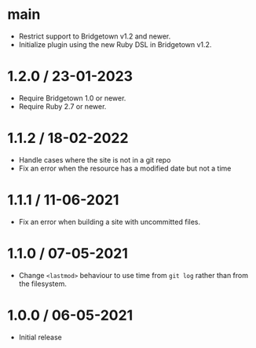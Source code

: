 # main

* Restrict support to Bridgetown v1.2 and newer.
* Initialize plugin using the new Ruby DSL in Bridgetown v1.2.

# 1.2.0 / 23-01-2023

* Require Bridgetown 1.0 or newer.
* Require Ruby 2.7 or newer.

# 1.1.2 / 18-02-2022

* Handle cases where the site is not in a git repo
* Fix an error when the resource has a modified date but not a time

# 1.1.1 / 11-06-2021

* Fix an error when building a site with uncommitted files.

# 1.1.0 / 07-05-2021

* Change `<lastmod>` behaviour to use time from `git log` rather than from the filesystem.

# 1.0.0 / 06-05-2021

* Initial release
